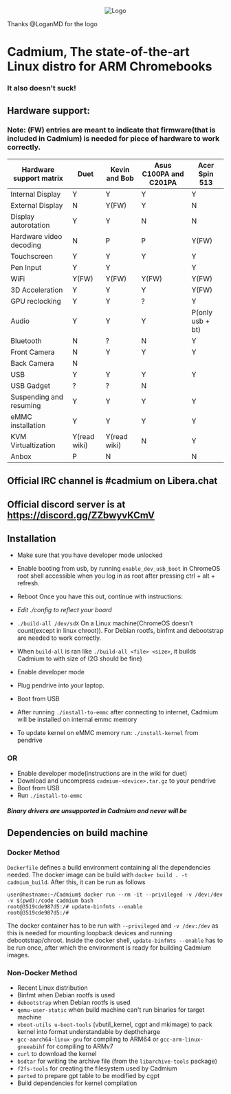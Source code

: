 <p align="center"><img src="/pics/logo/cd_smol.png" alt="Logo" data-canonical-src="/pics/cd_smol.png"/></p>

Thanks @LoganMD for the logo

# Cadmium, The state-of-the-art Linux distro for ARM Chromebooks
### It also doesn't suck!

## Hardware support:
### Note: (FW) entries are meant to indicate that firmware(that is included in Cadmium) is needed for piece of hardware to work correctly.
| Hardware support matrix      	| Duet		 	| Kevin and Bob	 	| Asus C100PA and C201PA	| Acer Spin 513		|
|-------------------------	|--------------------	|----------------	|-------------------------	|-----------------------|
| Internal Display		| Y		   	| Y		 	| Y				| Y			|
| External Display		| N			| Y(FW)			| Y				| N			|
| Display autorotation    	| Y		    	| Y			| N				| N			|
| Hardware video decoding	| N			| P			| P				| Y(FW)			|
| Touchscreen	    	  	| Y		    	| Y			| Y				| Y			|
| Pen Input			| Y			| Y			| 				| Y			|
| WiFi		     	 	| Y(FW)			| Y(FW)	   		| Y(FW)				| Y(FW)			|
| 3D Acceleration	  	| Y		    	| Y			| Y				| Y(FW)			|
| GPU reclocking		| Y			| Y			| ?				| Y			|
| Audio		     		| Y			| Y			| Y				| P(only usb + bt)	|
| Bluetooth		 	| N		    	| ?			| N				| Y			|
| Front Camera			| N			| Y			| Y				| Y			|
| Back Camera		    	| N		    	|		 	| 				|			|
| USB				| Y		    	| Y			| Y				| Y			|
| USB Gadget			| ?		    	| ?			| N				| 			|
| Suspending and resuming 	| Y		    	| Y			| Y				| Y			|
| eMMC installation		| Y		    	| Y			| Y				| Y			|
| KVM Virtualtization		| Y(read wiki)		| Y(read wiki)		| N				| Y			|
| Anbox				| P			| N			|				| N			|

## Official IRC channel is #cadmium on Libera.chat
## Official discord server is at https://discord.gg/ZZbwyvKCmV

## Installation
- Make sure that you have developer mode unlocked
- Enable booting from usb, by running ```enable_dev_usb_boot``` in ChromeOS root shell accessible when you log in as root after pressing ctrl + alt + refresh.
- Reboot
Once you have this out, continue with instructions:

- *Edit ./config to reflect your board*
- ``` ./build-all /dev/sdX ``` On a Linux machine(ChromeOS doesn't count(except in linux chroot)). For Debian rootfs, binfmt and debootstrap are needed to work correctly.
- When ```build-all``` is ran like ```./build-all <file> <size>```, it builds Cadmium to <file> with size of <size>(2G should be fine)
- Enable developer mode
- Plug pendrive into your laptop.
- Boot from USB
- After running ``` ./install-to-emmc ``` after connecting to internet, Cadmium will be installed on internal emmc memory
- To update kernel on eMMC memory run: ```./install-kernel``` from pendrive

### OR
- Enable developer mode(instructions are in the wiki for duet)
- Download and uncompress ```cadmium-<device>.tar.gz``` to your pendrive
- Boot from USB
- Run ```./install-to-emmc```

#### *Binary drivers are unsupported in Cadmium and never will be*

## Dependencies on build machine
### Docker Method
`Dockerfile` defines a build environment containing all the dependencies needed. The docker image can be build with `docker build . -t cadmium_build`. After this, it can be run as follows
```
user@hostname:~/Cadmium$ docker run --rm -it --privileged -v /dev:/dev -v $(pwd):/code cadmium bash
root@3519cde987d5:/# update-binfmts --enable
root@3519cde987d5:/# 
```
The docker container has to be run with `--privileged` and `-v /dev:/dev` as this is needed for mounting loopback devices and running debootstrap/chroot. Inside the docker shell, `update-binfmts --enable` has to be run once, after which the environment is ready for building Cadmium images.

### Non-Docker Method
- Recent Linux distribution
- Binfmt when Debian rootfs is used
- ```debootstrap``` when Debian rootfs is used
- ```qemu-user-static``` when build machine can't run binaries for target machine
- ```vboot-utils u-boot-tools``` (vbutil_kernel, cgpt and mkimage) to pack kernel into format understandable by depthcharge
- ```gcc-aarch64-linux-gnu``` for compiling to ARM64 or ```gcc-arm-linux-gnueabihf``` for compiling to ARMv7
- ```curl``` to download the kernel
- ```bsdtar``` for writing the archive file (from the ```libarchive-tools``` package)
- ```f2fs-tools``` for creating the filesystem used by Cadmium
- ```parted``` to prepare gpt table to be modified by cgpt
- Build dependencies for kernel compilation
